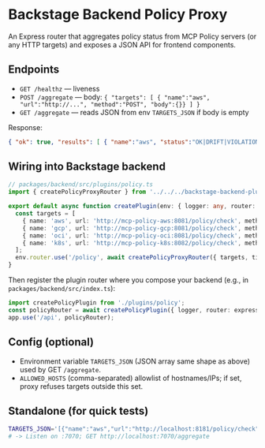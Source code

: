 
# Backstage Backend Policy Proxy

An Express router that aggregates policy status from MCP Policy servers (or any HTTP targets)
and exposes a JSON API for frontend components.

## Endpoints
- `GET /healthz` — liveness
- `POST /aggregate` — body: `{ "targets": [ { "name":"aws", "url":"http://...", "method":"POST", "body":{}} ] }`
- `GET /aggregate` — reads JSON from env `TARGETS_JSON` if body is empty

Response:
```json
{ "ok": true, "results": [ { "name":"aws", "status":"OK|DRIFT|VIOLATIONS|ERROR", "evidence":"...", "raw": { /* original server payload */ } } ] }
```

## Wiring into Backstage backend
```ts
// packages/backend/src/plugins/policy.ts
import { createPolicyProxyRouter } from '../../../backstage-backend-plugins/policy-proxy';

export default async function createPlugin(env: { logger: any, router: any }) {
  const targets = [
    { name: 'aws', url: 'http://mcp-policy-aws:8081/policy/check', method: 'POST', body: {} },
    { name: 'gcp', url: 'http://mcp-policy-gcp:8081/policy/check', method: 'POST', body: {} },
    { name: 'oci', url: 'http://mcp-policy-oci:8081/policy/check', method: 'POST', body: {} },
    { name: 'k8s', url: 'http://mcp-policy-k8s:8082/policy/check', method: 'POST', body: {} },
  ];
  env.router.use('/policy', await createPolicyProxyRouter({ targets, timeoutMs: 15000 }));
}
```

Then register the plugin router where you compose your backend (e.g., in `packages/backend/src/index.ts`):
```ts
import createPolicyPlugin from './plugins/policy';
const policyRouter = await createPolicyPlugin({ logger, router: express.Router() });
app.use('/api', policyRouter);
```

## Config (optional)
- Environment variable `TARGETS_JSON` (JSON array same shape as above) used by GET `/aggregate`.
- `ALLOWED_HOSTS` (comma-separated) allowlist of hostnames/IPs; if set, proxy refuses targets outside this set.

## Standalone (for quick tests)
```bash
TARGETS_JSON='[{"name":"aws","url":"http://localhost:8181/policy/check","method":"POST","body":{}}]'   node backstage-backend-plugins/policy-proxy/standalone.js
# -> Listen on :7070; GET http://localhost:7070/aggregate
```
